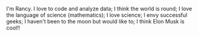 

I'm Rancy. I love to code and analyze data; I think the world is round; 
I love the language of science (mathematics); I love science; 
I envy successful geeks; I haven't been to the moon but would like to; I think Elon Musk is cool!!
